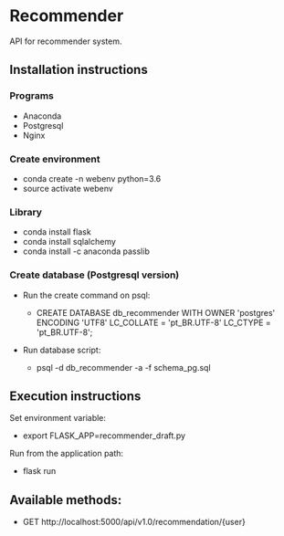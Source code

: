 # Recommender

API for recommender system.

## Installation instructions

### Programs
- Anaconda
- Postgresql
- Nginx

### Create environment
- conda create -n webenv python=3.6
- source activate webenv

### Library
- conda install flask
- conda install sqlalchemy
- conda install -c anaconda passlib

### Create database (Postgresql version)

- Run the create command on psql:

  - CREATE DATABASE db_recommender
    WITH OWNER 'postgres'
    ENCODING 'UTF8'
    LC_COLLATE = 'pt_BR.UTF-8'
    LC_CTYPE = 'pt_BR.UTF-8';

- Run database script:
  - psql -d db_recommender -a -f schema_pg.sql

## Execution instructions

Set environment variable:
- export FLASK_APP=recommender_draft.py

Run from the application path:
- flask run

## Available methods:
- GET http://localhost:5000/api/v1.0/recommendation/{user}
